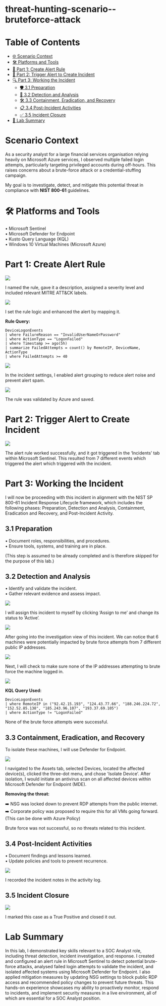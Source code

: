 # threat-hunting-scenario--bruteforce-attack

# Table of Contents

- [🌐 Scenario Context](#scenario-context)
- [🛠️ Platforms and Tools](#platforms-and-tools)
- [🚨 Part 1: Create Alert Rule](#part-1-create-alert-rule)
- [🔔 Part 2: Trigger Alert to Create Incident](#part-2-trigger-alert-to-create-incident)
- [🔍 Part 3: Working the Incident](#part-3-working-the-incident)
  - [🛡️ 3.1 Preparation](#31-preparation)
  - [🔎 3.2 Detection and Analysis](#32-detection-and-analysis)
  - [🛠️ 3.3 Containment, Eradication, and Recovery](#33-containment-eradication-and-recovery)
  - [📋 3.4 Post-Incident Activities](#34-post-incident-activities)
  - [✅ 3.5 Incident Closure](#35-incident-closure)
- [📝 Lab Summary](#lab-summary)

# Scenario Context

As a security analyst for a large financial services organisation relying heavily on Microsoft Azure services, I observed multiple failed login attempts, particularly targeting privileged accounts during off-hours. This raises concerns about a brute-force attack or a credential-stuffing campaign.

My goal is to investigate, detect, and mitigate this potential threat in compliance with **NIST 800-61** guidelines.

<a name="platforms-and-tools"></a>
# 🛠️ Platforms and Tools

•	Microsoft Sentinel<br>
•	Microsoft Defender for Endpoint<br>
•	Kusto Query Language (KQL)<br>
•	Windows 10 Virtual Machines (Microsoft Azure)<br>

# Part 1: Create Alert Rule

<img src="https://i.imgur.com/kJNMUXs.png">

I named the rule, gave it a description, assigned a severity level and included relevant MITRE ATT&CK labels. 

<img src="https://i.imgur.com/dWCGkUL.png">

I set the rule logic and enhanced the alert by mapping it. 

**Rule Query:**

```
DeviceLogonEvents
| where FailureReason == "InvalidUserNameOrPassword"
| where ActionType == "LogonFailed"
| where Timestamp >= ago(5h)
| summarize FailedAttempts = count() by RemoteIP, DeviceName, ActionType
| where FailedAttempts >= 40
```

<img src="https://i.imgur.com/MbrmvmH.png">

In the incident settings, I enabled alert grouping to reduce alert noise and prevent alert spam.

<img src="https://i.imgur.com/gahc0YI.png">

The rule was validated by Azure and saved. 

# Part 2: Trigger Alert to Create Incident 

<img src="https://i.imgur.com/uocxpPo.png">

The alert rule worked successfully, and it got triggered in the ‘Incidents’ tab within Microsoft Sentinel. This resulted from 7 different events which triggered the alert which triggered with the incident.  

# Part 3: Working the Incident 

I will now be proceeding with this incident in alignment with the NIST SP 800-61 Incident Response Lifecycle framework, which includes the following phases: Preparation, Detection and Analysis, Containment, Eradication and Recovery, and Post-Incident Activity.

## 3.1 Preparation

•	Document roles, responsibilities, and procedures.<br>
•	Ensure tools, systems, and training are in place.<br>

(This step is assumed to be already completed and is therefore skipped for the purpose of this lab.)<br>

## 3.2 Detection and Analysis

•	Identify and validate the incident.<br>
•	Gather relevant evidence and assess impact.<br>

<img src="https://i.imgur.com/WV9oGg8.png">

I will assign this incident to myself by clicking ‘Assign to me’ and change its status to ‘Active’. 

<img src="https://i.imgur.com/6Clwwac.png">

After going into the investigation view of this incident. We can notice that 6 machines were potentially impacted by brute force attempts from 7 different public IP addresses.

<img src="https://i.imgur.com/7fE1tHD.png">

Next, I will check to make sure none of the IP addresses attempting to brute force the machine logged in. 

<img src="https://i.imgur.com/XaqaG1F.png">

**KQL Query Used:**

```
DeviceLogonEvents
| where RemoteIP in ("92.42.15.193", "124.43.77.66", "188.246.224.72", "152.52.85.138", "185.243.96.107", "193.37.69.105")
| where ActionType != "LogonFailed"
```

None of the brute force attempts were successful.

## 3.3 Containment, Eradication, and Recovery

To isolate these machines, I will use Defender for Endpoint.

<img src="https://i.imgur.com/r0lczYf.png">

I navigated to the Assets tab, selected Devices, located the affected device(s), clicked the three-dot menu, and chose 'Isolate Device'. After isolation, I would initiate an antivirus scan on all affected devices within Microsoft Defender for Endpoint (MDE).

**Removing the threat:**

➡️ NSG was locked down to prevent RDP attempts from the public internet.<br>
➡️ Corporate policy was proposed to require this for all VMs going forward. (This can be done with Azure Policy)<br>

Brute force was not successful, so no threats related to this incident.

## 3.4 Post-Incident Activities

•	Document findings and lessons learned.<br>
•	Update policies and tools to prevent recurrence.<br>

<img src="https://i.imgur.com/5BuLkge.png">

I recorded the incident notes in the activity log.

## 3.5 Incident Closure

<img src="https://i.imgur.com/jSFgQXG.png">

I marked this case as a True Positive and closed it out.

# Lab Summary

In this lab, I demonstrated key skills relevant to a SOC Analyst role, including threat detection, incident investigation, and response. I created and configured an alert rule in Microsoft Sentinel to detect potential brute-force attacks, analysed failed login attempts to validate the incident, and isolated affected systems using Microsoft Defender for Endpoint. I also applied mitigation measures by updating NSG settings to block public RDP access and recommended policy changes to prevent future threats. This hands-on experience showcases my ability to proactively monitor, respond to incidents, and implement security measures in a live environment, all of which are essential for a SOC Analyst position.

